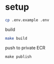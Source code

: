 
# setup
```bash
cp .env.example .env
```

build
```bash
make build
```

push to private ECR
```
make publish
```
